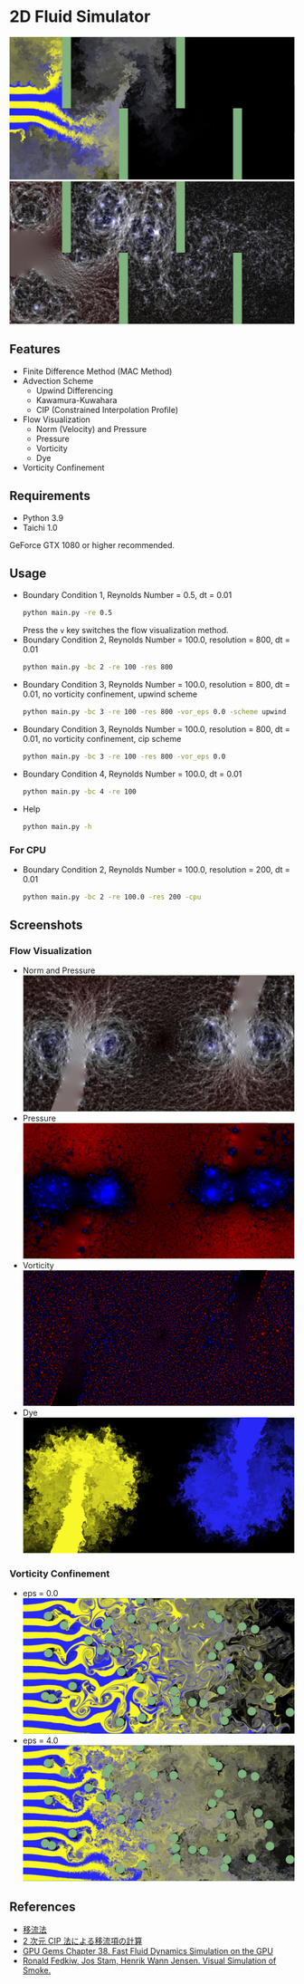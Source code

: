 # 2D Fluid Simulator

![baundary_condition_2_dye](./images/bc2_res1600_re100_cip_vc1_dye.jpg)
![baundary_condition_2_norm](./images/bc2_res1600_re100_cip_vc1_norm.jpg)

## Features

- Finite Difference Method (MAC Method)
- Advection Scheme
  - Upwind Differencing
  - Kawamura-Kuwahara
  - CIP (Constrained Interpolation Profile)
- Flow Visualization
  - Norm (Velocity) and Pressure
  - Pressure
  - Vorticity
  - Dye
- Vorticity Confinement

## Requirements

- Python 3.9
- Taichi 1.0

GeForce GTX 1080 or higher recommended.

## Usage

- Boundary Condition 1, Reynolds Number = 0.5, dt = 0.01
  ```bash
  python main.py -re 0.5
  ```
  Press the `v` key switches the flow visualization method.
- Boundary Condition 2, Reynolds Number = 100.0, resolution = 800, dt = 0.01
  ```bash
  python main.py -bc 2 -re 100 -res 800
  ```
- Boundary Condition 3, Reynolds Number = 100.0, resolution = 800, dt = 0.01, no vorticity confinement, upwind scheme
  ```bash
  python main.py -bc 3 -re 100 -res 800 -vor_eps 0.0 -scheme upwind
  ```
- Boundary Condition 3, Reynolds Number = 100.0, resolution = 800, dt = 0.01, no vorticity confinement, cip scheme
  ```bash
  python main.py -bc 3 -re 100 -res 800 -vor_eps 0.0
  ```
- Boundary Condition 4, Reynolds Number = 100.0, dt = 0.01
  ```bash
  python main.py -bc 4 -re 100
  ```
- Help
  ```bash
  python main.py -h
  ```

### For CPU

- Boundary Condition 2, Reynolds Number = 100.0, resolution = 200, dt = 0.01
  ```bash
  python main.py -bc 2 -re 100.0 -res 200 -cpu
  ```

## Screenshots

### Flow Visualization

- Norm and Pressure
  ![norm_and_pressure](./images/bc4_res800_re1000_cip_vc4_norm.jpg)
- Pressure
  ![pressure](./images/bc4_res800_re1000_cip_vc4_pressure.jpg)
- Vorticity
  ![vorticity](./images/bc4_res800_re1000_cip_vc4_vorticity.jpg)
- Dye
  ![dye](./images/bc4_res800_re1000_cip_vc4_dye.jpg)

### Vorticity Confinement

- eps = 0.0
  ![no_vorticity_confinement](./images/bc3_res800_re1000_cip_vc0_dye.jpg)
- eps = 4.0
  ![vorticity_confinement](./images/bc3_res800_re1000_cip_vc4_dye.jpg)

## References

- [移流法](http://www.slis.tsukuba.ac.jp/~fujisawa.makoto.fu/cgi-bin/wiki/index.php?%B0%DC%CE%AE%CB%A1)
- [2 次元 CIP 法による移流項の計算](https://i-ric.org/yasu/nbook2/04_Chapt04.html#cip)
- [GPU Gems Chapter 38. Fast Fluid Dynamics Simulation on the GPU
  ](https://developer.nvidia.com/gpugems/gpugems/part-vi-beyond-triangles/chapter-38-fast-fluid-dynamics-simulation-gpu)
- [Ronald Fedkiw, Jos Stam, Henrik Wann Jensen. Visual Simulation of Smoke.](https://web.stanford.edu/class/cs237d/smoke.pdf)
